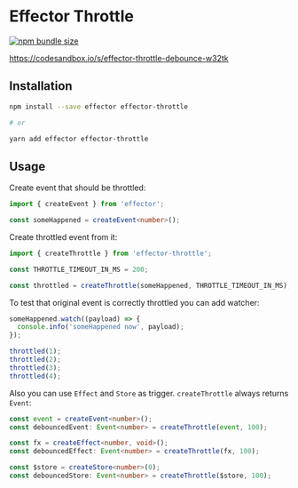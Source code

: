 # Effector Throttle

[![npm bundle size](https://img.shields.io/bundlephobia/min/effector-throttle)](https://bundlephobia.com/result?p=effector-throttle)

https://codesandbox.io/s/effector-throttle-debounce-w32tk

## Installation

```bash
npm install --save effector effector-throttle

# or

yarn add effector effector-throttle
```

## Usage

Create event that should be throttled:

```ts
import { createEvent } from 'effector';

const someHappened = createEvent<number>();
```

Create throttled event from it:

```ts
import { createThrottle } from 'effector-throttle';

const THROTTLE_TIMEOUT_IN_MS = 200;

const throttled = createThrottle(someHappened, THROTTLE_TIMEOUT_IN_MS);
```

To test that original event is correctly throttled you can add watcher:

```ts
someHappened.watch((payload) => {
  console.info('someHappened now', payload);
});

throttled(1);
throttled(2);
throttled(3);
throttled(4);
```

Also you can use `Effect` and `Store` as trigger. `createThrottle` always returns `Event`:

```ts
const event = createEvent<number>();
const debouncedEvent: Event<number> = createThrottle(event, 100);

const fx = createEffect<number, void>();
const debouncedEffect: Event<number> = createThrottle(fx, 100);

const $store = createStore<number>(0);
const debouncedStore: Event<number> = createThrottle($store, 100);
```

